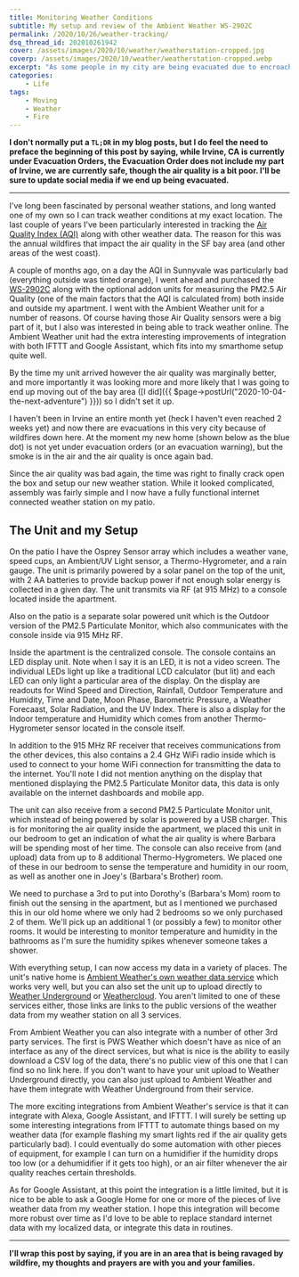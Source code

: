 ```yaml
---
title: Monitoring Weather Conditions 
subtitle: My setup and review of the Ambient Weather WS-2902C
permalink: /2020/10/26/weather-tracking/
dsq_thread_id: 202010261942
cover: /assets/images/2020/10/weather/weatherstation-cropped.jpg
coverp: /assets/images/2020/10/weather/weatherstation-cropped.webp
excerpt: "As some people in my city are being evacuated due to encroaching fires, I finally setup my weather station to track the weather and air quality."
categories:
    - Life
tags:
    - Moving
    - Weather
    - Fire
---
```

**I don't normally put a `TL;DR` in my blog posts, but I do feel the need to preface the beginning of this post by saying, while Irvine, CA is currently under Evacuation Orders, the Evacuation Order does not include my part of Irvine, we are currently safe, though the air quality is a bit poor.  I'll be sure to update social media if we end up being evacuated.**

-----

I've long been fascinated by personal weather stations, and long wanted one of my own so I can track weather conditions at my exact location.  The last couple of years I've been particularly interested in tracking the [Air Quality Index (AQI)](https://en.wikipedia.org/wiki/Air_quality_index) along with other weather data. The reason for this was the annual wildfires that impact the air quality in the SF bay area (and other areas of the west coast).

A couple of months ago, on a day the AQI in Sunnyvale was particularly bad (everything outside was tinted orange), I went ahead and purchased the [WS-2902C](https://ambientweather.com/amws2902.html) along with the optional addon units for measuring the PM2.5 Air Quality (one of the main factors that the AQI is calculated from) both inside and outside my apartment.  I went with the Ambient Weather unit for a number of reasons.  Of course having those Air Quality sensors were a big part of it, but I also was interested in being able to track weather online.  The Ambient Weather unit had the extra interesting improvements of integration with both IFTTT and Google Assistant, which fits into my smarthome setup quite well.

By the time my unit arrived however the air quality was marginally better, and more importantly it was looking more and more likely that I was going to end up moving out of the bay area ([I did]({{ $page->postUrl("2020-10-04-the-next-adventure") }})) so I didn't set it up.

I haven't been in Irvine an entire month yet (heck I haven't even reached 2 weeks yet) and now there are evacuations in this very city because of wildfires down here.  At the moment my new home (shown below as the blue dot) is not yet under evacuation orders (or an evacuation warning), but the smoke is in the air and the air quality is once again bad.

<amp-img src="{{ $page->baseUrl }}/assets/images/2020/10/weather/fire-evacuations.webp" alt="Map of Fire Evacuations in Irvine" width="1355" height="1252" layout="responsive" lightbox>
    <amp-img fallback src="{{ $page->baseUrl }}/assets/images/2020/10/weather/fire-evacuations.png" alt="Map of Fire Evacuations in Irvine" width="1355" height="1252" layout="responsive"></amp-img>
</amp-img>

Since the air quality was bad again, the time was right to finally crack open the box and setup our new weather station.  While it looked complicated, assembly was fairly simple and I now have a fully functional internet connected weather station on my patio.  

## The Unit and my Setup
On the patio I have the Osprey Sensor array which includes a weather vane, speed cups, an Ambient/UV Light sensor, a Thermo-Hygrometer, and a rain gauge.  The unit is primarily powered by a solar panel on the top of the unit, with 2 AA batteries to provide backup power if not enough solar energy is collected in a given day.  The unit transmits via RF (at 915 MHz) to a console located inside the apartment.  

<amp-img src="{{ $page->baseUrl }}/assets/images/2020/10/weather/PXL_20201027_064916207.NIGHT.webp" alt="The Weather Unit on my patio, yes there is construction outside, great view" width="4032" height="3024" layout="responsive" lightbox>
    <amp-img fallback src="{{ $page->baseUrl }}/assets/images/2020/10/weather/PXL_20201027_064916207.NIGHT.jpg" alt="The Weather Unit on my patio, yes there is construction outside, great view" width="4032" height="3024" layout="responsive"></amp-img>
</amp-img>

Also on the patio is a separate solar powered unit which is the Outdoor version of the PM2.5 Particulate Monitor, which also communicates with the console inside via 915 MHz RF.

<amp-img src="{{ $page->baseUrl }}/assets/images/2020/10/weather/PXL_20201027_064931760.NIGHT.webp" alt="Air Quality Sensor PM 2.5" width="4032" height="3024" layout="responsive" lightbox>
    <amp-img fallback src="{{ $page->baseUrl }}/assets/images/2020/10/weather/PXL_20201027_064931760.NIGHT.jpg" alt="Air Quality Sensor PM 2.5" width="4032" height="3024" layout="responsive"></amp-img>
</amp-img>

Inside the apartment is the centralized console.  The console contains an LED display unit.  Note when I say it is an LED, it is not a video screen.  The individual LEDs light up like a traditional LCD calculator (but lit) and each LED can only light a particular area of the display.  On the display are readouts for Wind Speed and Direction, Rainfall, Outdoor Temperature and Humidity, Time and Date, Moon Phase, Barometric Pressure, a Weather Forecaast, Solar Radiation, and the UV Index.  There is also a display for the Indoor temperature and Humidity which comes from another Thermo-Hygrometer sensor located in the console itself.

<amp-img src="{{ $page->baseUrl }}/assets/images/2020/10/weather/PXL_20201027_065019498.webp" alt="The Main Console Display" width="4032" height="3024" layout="responsive" lightbox>
    <amp-img fallback src="{{ $page->baseUrl }}/assets/images/2020/10/weather/PXL_20201027_065019498.jpg" alt="The Main Console Display" width="4032" height="3024" layout="responsive"></amp-img>
</amp-img>

In addition to the 915 MHz RF receiver that receives communications from the other devices, this also contains a 2.4 GHz WiFi radio inside which is used to connect to your home WiFi connection for transmitting the data to the internet.  You'll note I did not mention anything on the display that mentioned displaying the PM2.5 Particulate Monitor data, this data is only available on the internet dashboards and mobile app.

<amp-img src="{{ $page->baseUrl }}/assets/images/2020/10/weather/Screenshot_20201027-001612.webp" alt="Viewing Air Quality on the Mobile App" width="1080" height="2160" layout="responsive" lightbox>
    <amp-img fallback src="{{ $page->baseUrl }}/assets/images/2020/10/weather/Screenshot_20201027-001612.png" alt="Viewing Air Quality on the Mobile App" width="1080" height="2160" layout="responsive"></amp-img>
</amp-img>

The unit can also receive from a second PM2.5 Particulate Monitor unit, which instead of being powered by solar is powered by a USB charger.  This is for monitoring the air quality inside the apartment, we placed this unit in our bedroom to get an indication of what the air quality is where Barbara will be spending most of her time.  The console can also receive from (and upload) data from up to 8 additional Thermo-Hygrometers.  We placed one of these in our bedroom to sense the temperature and humidity in our room, as well as another one in Joey's (Barbara's Brother) room.  

We need to purchase a 3rd to put into Dorothy's (Barbara's Mom) room to finish out the sensing in the apartment, but as I mentioned we purchased this in our old home where we only had 2 bedrooms so we only purchased 2 of them.  We'll pick up an additional 1 (or possibly a few) to monitor other rooms. It would be interesting to monitor temperature and humidity in the bathrooms as I'm sure the humidity spikes whenever someone takes a shower.

With everything setup, I can now access my data in a variety of places.  The unit's native home is [Ambient Weather's own weather data service](https://ambientweather.net/dashboard/435a5c93160dc349b6a8f4b1cc27f054) which works very well, but you can also set the unit up to upload directly to [Weather Underground](https://www.wunderground.com/dashboard/pws/KCAIRVIN182) or [Weathercloud](https://app.weathercloud.net/d2434962961#profile).  You aren't limited to one of these services either, those links are links to the public versions of the weather data from my weather station on all 3 services.

<amp-img src="{{ $page->baseUrl }}/assets/images/2020/10/weather/dashboard.webp" alt="Web Based Dashboard" width="1727" height="1444" layout="responsive" lightbox>
    <amp-img fallback src="{{ $page->baseUrl }}/assets/images/2020/10/weather/dashboard.png" alt="Web Based Dashboard" width="1727" height="1444" layout="responsive"></amp-img>
</amp-img>

From Ambient Weather you can also integrate with a number of other 3rd party services.  The first is PWS Weather which doesn't have as nice of an interface as any of the direct services, but what is nice is the ability to easily download a CSV log of the data, there's no public view of this one that I can find so no link here.  If you don't want to have your unit upload to Weather Underground directly, you can also just upload to Ambient Weather and have them integrate with Weather Underground from their service.

The more exciting integrations from Ambient Weather's service is that it can integrate with Alexa, Google Assistant, and IFTTT.  I will surely be setting up some interesting integrations from IFTTT to automate things based on my weather data (for example flashing my smart lights red if the air quality gets particularly bad).  I could eventually do some automation with other pieces of equipment, for example I can turn on a humidifier if the humidity drops too low (or a dehumidifier if it gets too high), or an air filter whenever the air quality reaches certain thresholds.  

As for Google Assistant, at this point the integration is a little limited, but it is nice to be able to ask a Google Home for one or more of the pieces of live weather data from my weather station.  I hope this integration will become more robust over time as I'd love to be able to replace standard internet data with my localized data, or integrate this data in routines.

--------

**I'll wrap this post by saying, if you are in an area that is being ravaged by wildfire, my thoughts and prayers are with you and your families.**
